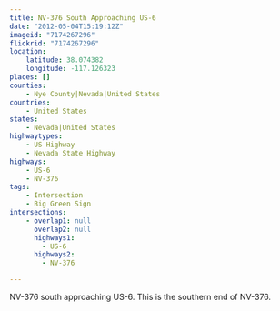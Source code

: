 ```yaml
---
title: NV-376 South Approaching US-6
date: "2012-05-04T15:19:12Z"
imageid: "7174267296"
flickrid: "7174267296"
location:
    latitude: 38.074382
    longitude: -117.126323
places: []
counties:
    - Nye County|Nevada|United States
countries:
    - United States
states:
    - Nevada|United States
highwaytypes:
    - US Highway
    - Nevada State Highway
highways:
    - US-6
    - NV-376
tags:
    - Intersection
    - Big Green Sign
intersections:
    - overlap1: null
      overlap2: null
      highways1:
        - US-6
      highways2:
        - NV-376

---
```

NV-376 south approaching US-6.  This is the southern end of NV-376.